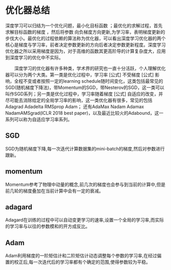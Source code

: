 # 优化器总结
深度学习可以归结为一个优化问题，最小化目标函数 ；最优化的求解过程，首先求解目标函数的梯度  ，然后将参数 向负梯度方向更新,为学习率，表明梯度更新的步伐大小。最优化的过程依赖的算法称为优化器，可以看出深度学习优化器的两个核心是梯度与学习率，前者决定参数更新的方向后者决定参数更新程度。深度学习优化器之所以采用梯度是因为，对于高维的函数其更高阶导的计算复杂度大，应用到深度学习的优化中不实际。

　　深度学习的优化器有许多种类，学术界的研究也一直十分活跃，个人理解优化器可以分为两个大类。第一类是优化过程中，学习率 [公式] 不受梯度 [公式] 影响，全程不变或者按照一定的learning schedule随时间变化，这类包括最常见的SGD(随机梯度下降法)，带Momentum的SGD，带Nesterov的SGD，这一类可以叫作SGD系列；另一类是优化过程中，学习率随着梯度 [公式] 自适应的改变，并尽可能去消除给定的全局学习率的影响，这一类优化器有很多，常见的包括Adagrad Adadelta RMSprop Adam； 还有AdaMax Nadam Adamax NadamAMSgrad(ICLR 2018 best paper)，以及最近比较火的Adabound，这一系列可以称为自适应学习率系列。

## SGD

SGD为随机梯度下降,每一次迭代计算数据集的mini-batch的梯度,然后对参数进行跟新。

## momentum

Momentum参考了物理中动量的概念,前几次的梯度也会参与到当前的计算中,但是前几轮的梯度叠加在当前计算中会有一定的衰减。

## adagard

Adagard在训练的过程中可以自动变更学习的速率,设置一个全局的学习率,而实际的学习率与以往的参数模和的开方成反比。
## Adam

Adam利用梯度的一阶矩估计和二阶矩估计动态调整每个参数的学习率,在经过偏置的校正后,每一次迭代后的学习率都有个确定的范围,使得参数较为平稳。
